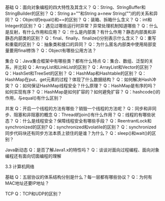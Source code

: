 基础
Q：面向对象编程的四大特性及其含义？
Q：String、StringBuffer和StringBuilder的区别？
Q：String a=""和String a=new String("")的的关系和异同？
Q：Object的equal()和==的区别？
Q：装箱、拆箱什么含义？
Q：int和Integer的区别？
Q：遇见过哪些运行时异常？异常处理机制知道哪些？
Q：什么是反射，有什么作用和应用？
Q：什么是内部类？有什么作用？静态内部类和非静态内部类的区别？
Q：final、finally、finalize()分别表示什么含义？
Q：重写和重载的区别？
Q：抽象类和接口的异同？
Q：为什么匿名内部类中使用局部变量要用final修饰？
Q：Object有哪些公用方法？

集合
Q：Java集合框架中有哪些类？都有什么特点
Q：集合、数组、泛型的关系，并比较
Q：ArrayList和LinkList的区别？
Q：ArrayList和Vector的区别？
Q：HashSet和TreeSet的区别？
Q：HashMap和Hashtable的区别？
Q：HashMap在put、get元素的过程？体现了什么数据结构？
Q：如何解决Hash冲突？
Q：如何保证HashMap线程安全？什么原理？
Q：HashMap是有序的吗？如何实现有序？
Q：HashMap是如何扩容的？如何避免扩容？
Q：hashcode()的作用，与equal()有什么区别？

并发
Q：开启一个线程的方法有哪些？销毁一个线程的方法呢？
Q：同步和非同步、阻塞和非阻塞的概念
Q：Thread的join()有什么作用？
Q：线程的有哪些状态？
Q：什么是线程安全？保障线程安全有哪些手段？
Q：ReentrantLock和synchronized的区别?
Q：synchronized和volatile的区别？
Q：synchronized同步代码块还有同步方法本质上锁住的是谁？为什么？
Q：sleep()和wait()的区别？

Java新动态
Q：是否了解Java1.x的特性吗？
Q：谈谈对面向过程编程、面向对象编程还有面向切面编程的理解

3.3 计算机网络

基础
Q：五层协议的体系结构分别是什么？每一层都有哪些协议？
Q：为何有MAC地址还要IP地址？

TCP
Q：TCP和UDP的区别？
